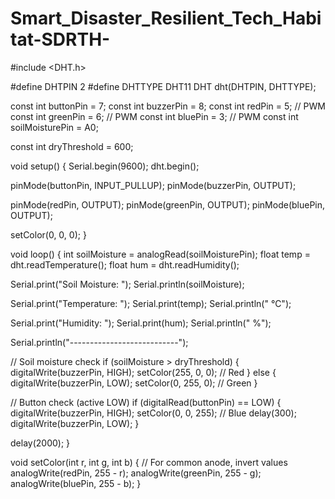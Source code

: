 # Smart_Disaster_Resilient_Tech_Habitat-SDRTH-
#include <DHT.h>

#define DHTPIN 2
#define DHTTYPE DHT11
DHT dht(DHTPIN, DHTTYPE);

const int buttonPin = 7;
const int buzzerPin = 8;
const int redPin = 5;     // PWM
const int greenPin = 6;   // PWM
const int bluePin = 3;    // PWM
const int soilMoisturePin = A0;

const int dryThreshold = 600;

void setup() {
  Serial.begin(9600);
  dht.begin();

  pinMode(buttonPin, INPUT_PULLUP);
  pinMode(buzzerPin, OUTPUT);

  pinMode(redPin, OUTPUT);
  pinMode(greenPin, OUTPUT);
  pinMode(bluePin, OUTPUT);

  setColor(0, 0, 0);
}

void loop() {
  int soilMoisture = analogRead(soilMoisturePin);
  float temp = dht.readTemperature();
  float hum = dht.readHumidity();

  Serial.print("Soil Moisture: ");
  Serial.println(soilMoisture);

  Serial.print("Temperature: ");
  Serial.print(temp);
  Serial.println(" °C");

  Serial.print("Humidity: ");
  Serial.print(hum);
  Serial.println(" %");

  Serial.println("---------------------------");

  // Soil moisture check
  if (soilMoisture > dryThreshold) {
    digitalWrite(buzzerPin, HIGH);
    setColor(255, 0, 0); // Red
  } else {
    digitalWrite(buzzerPin, LOW);
    setColor(0, 255, 0); // Green
  }

  // Button check (active LOW)
  if (digitalRead(buttonPin) == LOW) {
    digitalWrite(buzzerPin, HIGH);
    setColor(0, 0, 255); // Blue
    delay(300);
    digitalWrite(buzzerPin, LOW);
  }

  delay(2000);
}

void setColor(int r, int g, int b) {
  // For common anode, invert values
  analogWrite(redPin, 255 - r);
  analogWrite(greenPin, 255 - g);
  analogWrite(bluePin, 255 - b);
}
